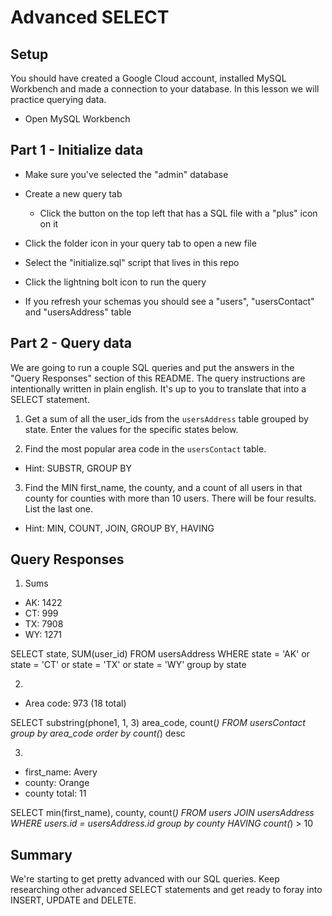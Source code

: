 # Advanced SELECT

## Setup

You should have created a Google Cloud account, installed MySQL Workbench and made a connection to your database. In this lesson we will practice querying data.

* Open MySQL Workbench

## Part 1 - Initialize data

* Make sure you've selected the "admin" database

* Create a new query tab
  * Click the button on the top left that has a SQL file with a "plus" icon on it

* Click the folder icon in your query tab to open a new file

* Select the "initialize.sql" script that lives in this repo

* Click the lightning bolt icon to run the query

* If you refresh your schemas you should see a "users", "usersContact" and "usersAddress" table

## Part 2 - Query data

We are going to run a couple SQL queries and put the answers in the "Query Responses" section of this README. The query instructions are intentionally written in plain english. It's up to you to translate that into a SELECT statement.

1. Get a sum of all the user_ids from the `usersAddress` table grouped by state. Enter the values for the specific states below.

2. Find the most popular area code in the `usersContact` table. 
  * Hint: SUBSTR, GROUP BY

3. Find the MIN first_name, the county, and a count of all users in that county for counties with more than 10 users. There will be four results. List the last one. 
  * Hint: MIN, COUNT, JOIN, GROUP BY, HAVING


## Query Responses

1. Sums
  * AK: 1422
  * CT: 999
  * TX: 7908
  * WY: 1271
  
  SELECT state, SUM(user_id) FROM usersAddress
WHERE state = 'AK' or state = 'CT' or state = 'TX' or state = 'WY'
group by state
  
  
  
2.
  * Area code: 973  (18 total)
  
  SELECT substring(phone1, 1, 3) area_code, count(*)
FROM usersContact
group by area_code
order by
count(*) desc
  

3.
  * first_name: Avery
  * county: Orange
  * county total: 11
  
  SELECT min(first_name), county, count(*)
FROM users
JOIN usersAddress
WHERE users.id = usersAddress.id
group by county
HAVING count(*) > 10


## Summary

We're starting to get pretty advanced with our SQL queries. Keep researching other advanced SELECT statements and get ready to foray into INSERT, UPDATE and DELETE.
